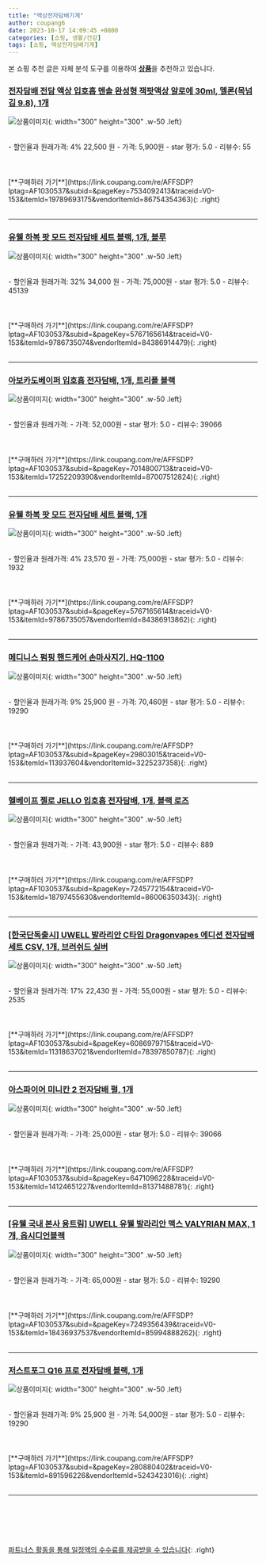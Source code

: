 ```yaml
---
title: "액상전자담배기계"
author: coupang6
date: 2023-10-17 14:09:45 +0800
categories: [쇼핑, 생활/건강]
tags: [쇼핑, 액상전자담배기계]
---
```


본 쇼핑 추천 글은 자체 분석 도구를 이용하여 [**상품**](https://link.coupang.com/a/bao1ui)을 추천하고 있습니다.

### [전자담배 전담 액상 입호흡 멘솔 완성형 잭팟액상 알로에 30ml, 멜론(목넘김 9.8), 1개](https://link.coupang.com/re/AFFSDP?lptag=AF1030537&subid=&pageKey=7534092413&traceid=V0-153&itemId=19789693175&vendorItemId=86754354363)

![상품이미지](https://img1a.coupangcdn.com/image/coupang/list/adultProduct_plp.png){: width="300" height="300" .w-50 .left}


<br>
- 할인율과 원래가격: 4%  22,500   원
- 가격: 5,900원
- star 평가: 5.0
- 리뷰수: 55
<br>
<br>
<br>
<br>
[**구매하러 가기**](https://link.coupang.com/re/AFFSDP?lptag=AF1030537&subid=&pageKey=7534092413&traceid=V0-153&itemId=19789693175&vendorItemId=86754354363){: .right}
<br>
<br>

---

### [유웰 하복 팟 모드 전자담배 세트 블랙, 1개, 블루](https://link.coupang.com/re/AFFSDP?lptag=AF1030537&subid=&pageKey=5767165614&traceid=V0-153&itemId=9786735074&vendorItemId=84386914479)

![상품이미지](https://img1a.coupangcdn.com/image/coupang/list/adultProduct_plp.png){: width="300" height="300" .w-50 .left}


<br>
- 할인율과 원래가격: 32%  34,000   원
- 가격: 75,000원
- star 평가: 5.0
- 리뷰수: 45139
<br>
<br>
<br>
<br>
[**구매하러 가기**](https://link.coupang.com/re/AFFSDP?lptag=AF1030537&subid=&pageKey=5767165614&traceid=V0-153&itemId=9786735074&vendorItemId=84386914479){: .right}
<br>
<br>

---

### [아보카도베이퍼 입호흡 전자담배, 1개, 트리플 블랙](https://link.coupang.com/re/AFFSDP?lptag=AF1030537&subid=&pageKey=7014800713&traceid=V0-153&itemId=17252209390&vendorItemId=87007512824)

![상품이미지](https://img1a.coupangcdn.com/image/coupang/list/adultProduct_plp.png){: width="300" height="300" .w-50 .left}


<br>
- 할인율과 원래가격: 
- 가격: 52,000원
- star 평가: 5.0
- 리뷰수: 39066
<br>
<br>
<br>
<br>
[**구매하러 가기**](https://link.coupang.com/re/AFFSDP?lptag=AF1030537&subid=&pageKey=7014800713&traceid=V0-153&itemId=17252209390&vendorItemId=87007512824){: .right}
<br>
<br>

---

### [유웰 하복 팟 모드 전자담배 세트 블랙, 1개](https://link.coupang.com/re/AFFSDP?lptag=AF1030537&subid=&pageKey=5767165614&traceid=V0-153&itemId=9786735057&vendorItemId=84386913862)

![상품이미지](https://img1a.coupangcdn.com/image/coupang/list/adultProduct_plp.png){: width="300" height="300" .w-50 .left}


<br>
- 할인율과 원래가격: 4%  23,570   원
- 가격: 75,000원
- star 평가: 5.0
- 리뷰수: 1932
<br>
<br>
<br>
<br>
[**구매하러 가기**](https://link.coupang.com/re/AFFSDP?lptag=AF1030537&subid=&pageKey=5767165614&traceid=V0-153&itemId=9786735057&vendorItemId=84386913862){: .right}
<br>
<br>

---

### [메디니스 펌핑 핸드케어 손마사지기, HQ-1100](https://link.coupang.com/re/AFFSDP?lptag=AF1030537&subid=&pageKey=29803015&traceid=V0-153&itemId=113937604&vendorItemId=3225237358)

![상품이미지](https://thumbnail10.coupangcdn.com/thumbnails/remote/230x230ex/image/retail/images/7985443106634599-a95e0aec-8e63-467b-a904-749713647afa.jpg){: width="300" height="300" .w-50 .left}


<br>
- 할인율과 원래가격: 9%  25,900   원
- 가격: 70,460원
- star 평가: 5.0
- 리뷰수: 19290
<br>
<br>
<br>
<br>
[**구매하러 가기**](https://link.coupang.com/re/AFFSDP?lptag=AF1030537&subid=&pageKey=29803015&traceid=V0-153&itemId=113937604&vendorItemId=3225237358){: .right}
<br>
<br>

---

### [헬베이프 젤로 JELLO 입호흡 전자담배, 1개, 블랙 로즈](https://link.coupang.com/re/AFFSDP?lptag=AF1030537&subid=&pageKey=7245772154&traceid=V0-153&itemId=18797455630&vendorItemId=86006350343)

![상품이미지](https://img1a.coupangcdn.com/image/coupang/list/adultProduct_plp.png){: width="300" height="300" .w-50 .left}


<br>
- 할인율과 원래가격: 
- 가격: 43,900원
- star 평가: 5.0
- 리뷰수: 889
<br>
<br>
<br>
<br>
[**구매하러 가기**](https://link.coupang.com/re/AFFSDP?lptag=AF1030537&subid=&pageKey=7245772154&traceid=V0-153&itemId=18797455630&vendorItemId=86006350343){: .right}
<br>
<br>

---

### [[한국단독출시] UWELL 발라리안 C타입 Dragonvapes 에디션 전자담배 세트 CSV, 1개, 브러쉬드 실버](https://link.coupang.com/re/AFFSDP?lptag=AF1030537&subid=&pageKey=6086979715&traceid=V0-153&itemId=11318637021&vendorItemId=78397850787)

![상품이미지](https://img1a.coupangcdn.com/image/coupang/list/adultProduct_plp.png){: width="300" height="300" .w-50 .left}


<br>
- 할인율과 원래가격: 17%  22,430   원
- 가격: 55,000원
- star 평가: 5.0
- 리뷰수: 2535
<br>
<br>
<br>
<br>
[**구매하러 가기**](https://link.coupang.com/re/AFFSDP?lptag=AF1030537&subid=&pageKey=6086979715&traceid=V0-153&itemId=11318637021&vendorItemId=78397850787){: .right}
<br>
<br>

---

### [아스파이어 미니칸 2 전자담배 펄, 1개](https://link.coupang.com/re/AFFSDP?lptag=AF1030537&subid=&pageKey=6471096228&traceid=V0-153&itemId=14124651227&vendorItemId=81371488781)

![상품이미지](https://img1a.coupangcdn.com/image/coupang/list/adultProduct_plp.png){: width="300" height="300" .w-50 .left}


<br>
- 할인율과 원래가격: 
- 가격: 25,000원
- star 평가: 5.0
- 리뷰수: 39066
<br>
<br>
<br>
<br>
[**구매하러 가기**](https://link.coupang.com/re/AFFSDP?lptag=AF1030537&subid=&pageKey=6471096228&traceid=V0-153&itemId=14124651227&vendorItemId=81371488781){: .right}
<br>
<br>

---

### [[유웰 국내 본사 용트림] UWELL 유웰 발라리안 맥스 VALYRIAN MAX, 1개, 옵시디언블랙](https://link.coupang.com/re/AFFSDP?lptag=AF1030537&subid=&pageKey=7249356439&traceid=V0-153&itemId=18436937537&vendorItemId=85994888262)

![상품이미지](https://img1a.coupangcdn.com/image/coupang/list/adultProduct_plp.png){: width="300" height="300" .w-50 .left}


<br>
- 할인율과 원래가격: 
- 가격: 65,000원
- star 평가: 5.0
- 리뷰수: 19290
<br>
<br>
<br>
<br>
[**구매하러 가기**](https://link.coupang.com/re/AFFSDP?lptag=AF1030537&subid=&pageKey=7249356439&traceid=V0-153&itemId=18436937537&vendorItemId=85994888262){: .right}
<br>
<br>

---

### [저스트포그 Q16 프로 전자담배 블랙, 1개](https://link.coupang.com/re/AFFSDP?lptag=AF1030537&subid=&pageKey=280880402&traceid=V0-153&itemId=891596226&vendorItemId=5243423016)

![상품이미지](https://img1a.coupangcdn.com/image/coupang/list/adultProduct_plp.png){: width="300" height="300" .w-50 .left}


<br>
- 할인율과 원래가격: 9%  25,900   원
- 가격: 54,000원
- star 평가: 5.0
- 리뷰수: 19290
<br>
<br>
<br>
<br>
[**구매하러 가기**](https://link.coupang.com/re/AFFSDP?lptag=AF1030537&subid=&pageKey=280880402&traceid=V0-153&itemId=891596226&vendorItemId=5243423016){: .right}
<br>
<br>

---
<br><br><br><br><br> [파트너스 활동을 통해 일정액의 수수료를 제공받을 수 있습니다](https://link.coupang.com/a/bao1ui){: .right}